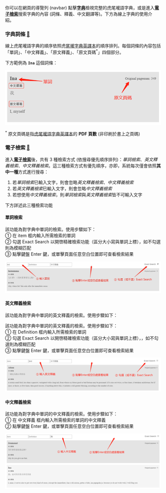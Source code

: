 
你可以在網頁的導覽列 (navbar) 點擊[**字典**](./dict.html)檢視完整的虎尾壠語字典，或是進入[**電子檢索**](./search.html)搜索字典的內容 (詞條、釋義、中文翻譯等)。下方為線上字典的使用介紹。

### 字典詞條 [🔗](./dict.html)

線上虎尾壠語字典的順序依照虎[尾壠字典英譯本](https://favorlanglang.github.io/dict/Favorlang_eng.pdf)的順序排列。每個詞條的內容包括「單詞」、「中文釋義」、「原文釋義」、「原文頁碼<sup>*</sup>」四個部分。

下方範例為 **`Ina`** 這個詞條：

![item](dict_doc/item.png)

<sup>*</sup> 原文頁碼是指[虎尾壠語字典英譯本](https://favorlanglang.github.io/dict/Favorlang_eng.pdf)的 **PDF 頁數** (非印刷於書上之頁碼)

### 電子檢索 [🔗](./search.html)

進入[**電子檢索**](./search.html)後，共有 3 種檢索方式 (依搜尋優先順序排列)：*單詞檢索*、*英文釋義檢索*、*中文釋義檢索*。這三種檢索方式有優先順序，亦即，系統每次僅會依照**其中一種**方式進行搜尋：

1. 若*單詞檢索*已輸入文字，則會忽略*英文釋義檢索*、*中文釋義檢索*
1. 若*英文釋義檢索*已輸入文字，則會忽略*中文釋義檢索*
1. 若想使用*中文釋義檢索*，則*單詞檢索*與*英文釋義檢索*皆不可輸入文字

下方詳述此三種檢索功能

#### 單詞檢索

該功能為對字典中單詞的檢索。使用步驟如下：  
① 在 item 框内輸入所需檢索的單詞  
② 勾選 Exact Search 以開啓精確檢索功能（區分大小寫與單詞上標），如不勾選則為模糊匹配  
③ 點擊鍵盤 Enter 鍵，或單擊頁面任意空白位置即可查看檢索結果

![item_search](dict_doc/item_search.jpg)

#### 英文釋義檢索

該功能為對字典中單詞的英文釋義的檢索。使用步驟如下：

該功能為對字典中單詞的英文釋義的檢索。使用步驟如下：  
① 在 Definition 框内輸入所需檢索的單詞  
② 勾選 Exact Search 以開啓精確檢索功能（區分大小寫與單詞上標），，如不勾選則為模糊匹配  
③ 點擊鍵盤 Enter 鍵，或單擊頁面任意空白位置即可查看檢索結果

![Definition_search](dict_doc/Definition_search.png)

#### 中文釋義檢索

該功能為對字典中單詞的中文釋義的檢索。使用步驟如下：  
① 在 中文釋義 框内輸入所需檢索的單詞的中文釋義  
② 點擊鍵盤 Enter 鍵，或單擊頁面任意空白位置即可查看檢索結果

![chinese_search](dict_doc/chinese_search.png)


